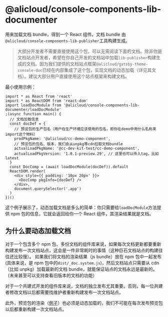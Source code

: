 # @alicloud/console-components-lib-documenter

用来加载文档 bundle，得到一个 React 组件。文档 bundle 由`@alicloud/console-components-lib-publisher`工具构建生成。

> 大部分开发者不需要直接使用这个包，可以无需阅读下面的文档。除非你是文档站点开发者，希望在你自己开发的文档站中加载`lib-publisher`构建生成的文档。因为我们提供的文档站点框架`@alicloud/gatsby-theme-console-doc`已经在内部集成了这个包，实现文档的动态加载（详见其文档）。建议大部分用户直接使用这个站点框架来构建文档。

最小使用示例：

```tsx
import * as React from 'react'
import * as ReactDOM from 'react-dom'
import loadDocModule from '@alicloud/console-components-lib-documenter/loadDocModule'
;(async function main() {
  // 文档加载信息
  const docDef = {
    // 预览包的生产包名（用户在生产环境应该使用的包名，即你在demo中用什么名称来import这个物料）
    prodPkgName: '@alicloud/cc-demo-component',
    // 预览包的包名、版本，我们会从unpkg等cdn拉取文档bundle
    actualLoadPkgName: '@cc-dev-kit-test/cc-demo-component',
    actualLoadPkgVersion: '1.0.1-preview.29', // 这里也可以传入tag，比如latest
  }
  const DocComp = (await loadDocModule(docDef)).default
  ReactDOM.render(
    <div style={{ padding: '10px 20px' }}>
      <DocComp pkgInfo={docDef} />
    </div>,
    document.querySelector('.app')
  )
})()
```

这个例子展示了，动态加载文档是多么的简单：你只需要给`loadDocModule`方法提供 npm 包的信息，它就会返回给你一个 React 组件，其渲染结果就是文档。

## 为什么要动态加载文档

对于一个包含多个 npm 包、多份文档的组件库来说，如果每次文档更新都要重新构建发布一次文档站点，这会是一件非常耗时的事情（这种巨石文档站点的构建往往还比较慢）。
如果我们将文档的渲染结果（js bundle）放在 npm 包中一起发布(具体来说，是 npm 包中的`dist/_doc.system.js`)，然后文档站点只需要从 cdn（比如 unpkg）加载最新的文档 bundle，就能保证站点的文档永远是最新的。（未来甚至可以支持查看旧版本的文档的功能）

对于一个共建式开发的组件库来说，文档的独立发布尤其重要。否则，每一位共建者修改文档以后都需要找维护者重新构建发布一次文档站点。

此外，预览包的渲染（[例子](https://aliyun.github.io/alibabacloud-console-components/doc-preview?prodPkgName=%40alicloud%2Fcc-demo-component&actualLoadPkgName=%40cc-dev-kit-test%2Fcc-demo-component&actualLoadPkgVersion=1.0.1-preview.30)）也必须是动态加载的，我们不可能在每次发布预览包以后都重新构建一次文档站点。
